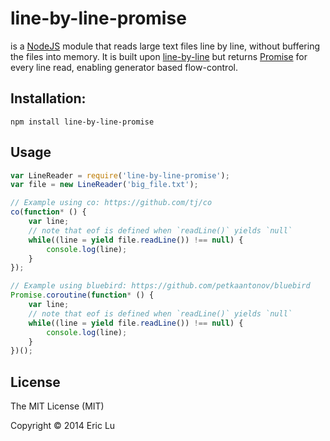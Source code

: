 # line-by-line-promise

is a [NodeJS](http://nodejs.org/) module that reads large text files line by line, without buffering
the files into memory. It is built upon [line-by-line](https://github.com/RustyMarvin/line-by-line)
but returns [Promise](https://www.promisejs.org/) for every line read, enabling generator based
flow-control.

## Installation:

```shell
npm install line-by-line-promise
```


## Usage

```javascript
var LineReader = require('line-by-line-promise');
var file = new LineReader('big_file.txt');

// Example using co: https://github.com/tj/co
co(function* () {
    var line;
    // note that eof is defined when `readLine()` yields `null`
    while((line = yield file.readLine()) !== null) {
        console.log(line);
    }
});

// Example using bluebird: https://github.com/petkaantonov/bluebird
Promise.coroutine(function* () {
    var line;
    // note that eof is defined when `readLine()` yields `null`
    while((line = yield file.readLine()) !== null) {
        console.log(line);
    }
})();
```

## License

The MIT License (MIT)

Copyright © 2014 Eric Lu
